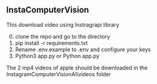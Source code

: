 ## InstaComputerVision

This download video using Instragrapi library

0. clone the repo and go to the directory
1. pip install -r requirements.txt
2. Rename .env.example to .env and configure your keys
3. Python3 app.py or Python app.py


The 2 mp4 videos of apple should be downloaded in the InstagramComputerVisionAI\videos folder

